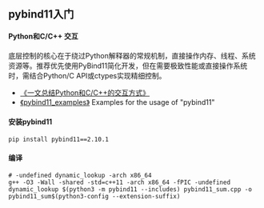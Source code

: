 ## pybind11入门


#### Python和C/C++ 交互
底层控制的核心在于绕过Python解释器的常规机制，直接操作内存、线程、系统资源等。推荐优先使用PyBind11简化开发，但在需要极致性能或直接操作系统时，需结合Python/C API或ctypes实现精细控制。

+ [《一文总结Python和C/C++的交互方式》](https://github.com/thb1314/python_interact_c/blob/main/tutorial.md)
+ [《pybind11_examples》](https://github.com/feixiao/pybind11_examples)  Examples for the usage of "pybind11"

#### 安装pybind11
```shell
pip install pybind11==2.10.1
```

#### 编译
```shell
# -undefined dynamic_lookup -arch x86_64
g++ -O3 -Wall -shared -std=c++11 -arch x86_64 -fPIC -undefined dynamic_lookup $(python3 -m pybind11 --includes) pybind11_sum.cpp -o pybind11_sum$(python3-config --extension-suffix) 
```